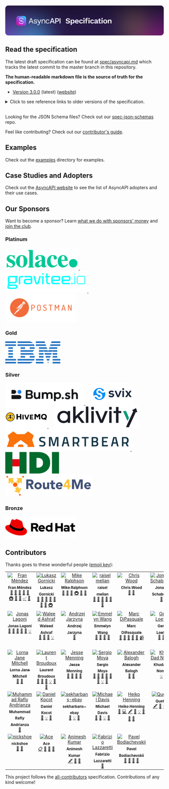[![AsyncAPI Logo](./assets/logo.png)](https://www.asyncapi.com)

## Read the specification

The latest draft specification can be found at [spec/asyncapi.md](./spec/asyncapi.md) which tracks the latest commit to the master branch in this repository.

**The human-readable markdown file is the source of truth for the specification.**

- [Version 3.0.0](https://github.com/asyncapi/spec/blob/v3.0.0/spec/asyncapi.md) (latest) ([website](https://www.asyncapi.com/docs/reference/specification/latest))
<details>
  <summary>Click to see reference links to older versions of the specification.</summary>

- [Version 2.6.0](https://github.com/asyncapi/spec/blob/v2.6.0/spec/asyncapi.md)
- [Version 2.5.0](https://github.com/asyncapi/spec/blob/v2.5.0/spec/asyncapi.md)
- [Version 2.4.0](https://github.com/asyncapi/spec/blob/v2.4.0/spec/asyncapi.md)
- [Version 2.3.0](https://github.com/asyncapi/spec/blob/v2.3.0/spec/asyncapi.md)
- [Version 2.2.0](https://github.com/asyncapi/spec/blob/v2.2.0/spec/asyncapi.md)
- [Version 2.1.0](https://github.com/asyncapi/spec/blob/v2.1.0/spec/asyncapi.md)
- [Version 2.0.0](https://github.com/asyncapi/spec/blob/2.0.0/versions/2.0.0/asyncapi.md)
- [Version 1.2.0](https://github.com/asyncapi/spec/blob/1.2.0/README.md) (deprecated)
- [Version 1.1.0](https://github.com/asyncapi/spec/blob/1.1.0/README.md) (deprecated)
- [Version 1.0.0](https://github.com/asyncapi/spec/blob/1.0.0/README.md) (deprecated)
</details>

</br>

Looking for the JSON Schema files? Check out our [spec-json-schemas](https://github.com/asyncapi/spec-json-schemas) repo.

Feel like contributing? Check out our [contributor's guide](./CONTRIBUTING.md).

## Examples

Check out the [examples](https://github.com/asyncapi/asyncapi/blob/master/examples) directory for examples.

## Case Studies and Adopters

Check out the [AsyncAPI website](https://www.asyncapi.com/casestudies) to see the list of AsyncAPI adopters and their use cases.

## Our Sponsors

Want to become a sponsor? Learn [what we do with sponsors' money](https://www.asyncapi.com/finance) and [join the club](https://opencollective.com/asyncapi).

### Platinum

<a href="https://solace.com/?utm_source=github&utm_medium=onlinereferral&utm_campaign=asyncapi_sponsorship" target="_blank">
  <img src="./assets/solace.png" alt="Solace: powering event-driven architectures, integrations and AI" height="70">
</a>
&nbsp;&nbsp;&nbsp;&nbsp;
<a href="https://www.gravitee.io" target="_blank">
  <img src="./assets/Gravitee.png" alt="Gravitee" height="70">
</a>
&nbsp;&nbsp;&nbsp;&nbsp;
<a href="https://postman.com" target="_blank">
  <img src="./assets/postman.png" alt="Postman" height="90">
</a>

### Gold
  
<a href="https://ibm.com" target="_blank">
  <img src="./assets/ibm.png" alt="IBM" height="70">
</a>

### Silver

<a href="https://bump.sh/asyncapi?utm_source=asyncapi&utm_medium=github_readme&utm_campaign=sponsor" target="_blank">
  <img src="./assets/bump-sh-white-bg.png" alt="Bump.sh" height="70">
</a>
&nbsp;&nbsp;&nbsp;&nbsp;
<a href="https://www.svix.com/" target="_blank">
  <img src="./assets/svix.png" alt="Svix" height="70">
</a>

<br/>

<a href="https://www.hivemq.com/" target="_blank">
  <img src="./assets/hivemq-white-bg.png" alt="HiveMQ" height="70">
</a>
&nbsp;&nbsp;&nbsp;&nbsp;
<a href="https://www.aklivity.io/" target="_blank">
  <img src="./assets/aklivity.png" alt="Aklivity" height="70">
</a>

<br/>

<a href="https://smartbear.com" target="_blank">
  <img src="./assets/smartbear.png" alt="SmartBear" height="70">
</a>
&nbsp;&nbsp;&nbsp;&nbsp;
<a href="https://www.hdi.global" target="_blank">
  <img src="./assets/hdi.png" alt="HDI" height="70">
</a>

<br/>

<a href="https://route4me.com" target="_blank">
  <img src="./assets/route4me.png" alt="Best Route Planning and Route Optimization Software" height="70">
</a>

### Bronze

<a href="https://redhat.com" target="_blank">
  <img src="./assets/redhat.png" alt="RedHat" height="70">
</a>

## Contributors

Thanks goes to these wonderful people ([emoji key](https://allcontributors.org/docs/en/emoji-key)):

<!-- ALL-CONTRIBUTORS-LIST:START - Do not remove or modify this section -->
<!-- prettier-ignore-start -->
<!-- markdownlint-disable -->
<table>
  <tbody>
    <tr>
      <td align="center" valign="top" width="11.11%"><a href="http://www.fmvilas.com"><img src="https://avatars3.githubusercontent.com/u/242119?v=4?s=100" width="100px;" alt="Fran Méndez"/><br /><sub><b>Fran Méndez</b></sub></a><br /><a href="#question-fmvilas" title="Answering Questions">💬</a> <a href="https://github.com/asyncapi/spec/issues?q=author%3Afmvilas" title="Bug reports">🐛</a> <a href="#blog-fmvilas" title="Blogposts">📝</a> <a href="https://github.com/asyncapi/spec/commits?author=fmvilas" title="Documentation">📖</a> <a href="#ideas-fmvilas" title="Ideas, Planning, & Feedback">🤔</a> <a href="#infra-fmvilas" title="Infrastructure (Hosting, Build-Tools, etc)">🚇</a> <a href="#maintenance-fmvilas" title="Maintenance">🚧</a> <a href="https://github.com/asyncapi/spec/pulls?q=is%3Apr+reviewed-by%3Afmvilas" title="Reviewed Pull Requests">👀</a> <a href="#tutorial-fmvilas" title="Tutorials">✅</a> <a href="#talk-fmvilas" title="Talks">📢</a></td>
      <td align="center" valign="top" width="11.11%"><a href="http://resume.github.io/?derberg"><img src="https://avatars1.githubusercontent.com/u/6995927?v=4?s=100" width="100px;" alt="Lukasz Gornicki"/><br /><sub><b>Lukasz Gornicki</b></sub></a><br /><a href="https://github.com/asyncapi/spec/commits?author=derberg" title="Documentation">📖</a> <a href="#ideas-derberg" title="Ideas, Planning, & Feedback">🤔</a> <a href="https://github.com/asyncapi/spec/pulls?q=is%3Apr+reviewed-by%3Aderberg" title="Reviewed Pull Requests">👀</a> <a href="#question-derberg" title="Answering Questions">💬</a> <a href="#blog-derberg" title="Blogposts">📝</a> <a href="#talk-derberg" title="Talks">📢</a> <a href="#maintenance-derberg" title="Maintenance">🚧</a> <a href="#infra-derberg" title="Infrastructure (Hosting, Build-Tools, etc)">🚇</a></td>
      <td align="center" valign="top" width="11.11%"><a href="http://mermade.github.io"><img src="https://avatars0.githubusercontent.com/u/21603?v=4?s=100" width="100px;" alt="Mike Ralphson"/><br /><sub><b>Mike Ralphson</b></sub></a><br /><a href="#question-MikeRalphson" title="Answering Questions">💬</a> <a href="https://github.com/asyncapi/spec/commits?author=MikeRalphson" title="Documentation">📖</a> <a href="#ideas-MikeRalphson" title="Ideas, Planning, & Feedback">🤔</a> <a href="#infra-MikeRalphson" title="Infrastructure (Hosting, Build-Tools, etc)">🚇</a> <a href="https://github.com/asyncapi/spec/pulls?q=is%3Apr+reviewed-by%3AMikeRalphson" title="Reviewed Pull Requests">👀</a> <a href="#maintenance-MikeRalphson" title="Maintenance">🚧</a></td>
      <td align="center" valign="top" width="11.11%"><a href="https://github.com/rmelian"><img src="https://avatars3.githubusercontent.com/u/4565267?v=4?s=100" width="100px;" alt="raisel melian"/><br /><sub><b>raisel melian</b></sub></a><br /><a href="#question-rmelian" title="Answering Questions">💬</a> <a href="https://github.com/asyncapi/spec/issues?q=author%3Armelian" title="Bug reports">🐛</a> <a href="https://github.com/asyncapi/spec/commits?author=rmelian" title="Documentation">📖</a> <a href="#ideas-rmelian" title="Ideas, Planning, & Feedback">🤔</a> <a href="#maintenance-rmelian" title="Maintenance">🚧</a> <a href="https://github.com/asyncapi/spec/pulls?q=is%3Apr+reviewed-by%3Armelian" title="Reviewed Pull Requests">👀</a></td>
      <td align="center" valign="top" width="11.11%"><a href="https://github.com/SensibleWood"><img src="https://avatars2.githubusercontent.com/u/2420069?v=4?s=100" width="100px;" alt="Chris Wood"/><br /><sub><b>Chris Wood</b></sub></a><br /><a href="#ideas-SensibleWood" title="Ideas, Planning, & Feedback">🤔</a> <a href="https://github.com/asyncapi/spec/commits?author=SensibleWood" title="Documentation">📖</a></td>
      <td align="center" valign="top" width="11.11%"><a href="https://github.com/jschabowsky"><img src="https://avatars1.githubusercontent.com/u/26606293?v=4?s=100" width="100px;" alt="Jonathan Schabowsky"/><br /><sub><b>Jonathan Schabowsky</b></sub></a><br /><a href="https://github.com/asyncapi/spec/commits?author=jschabowsky" title="Documentation">📖</a> <a href="#ideas-jschabowsky" title="Ideas, Planning, & Feedback">🤔</a></td>
      <td align="center" valign="top" width="11.11%"><a href="https://github.com/vromero"><img src="https://avatars1.githubusercontent.com/u/1119553?v=4?s=100" width="100px;" alt="Victor Romero"/><br /><sub><b>Victor Romero</b></sub></a><br /><a href="#ideas-vromero" title="Ideas, Planning, & Feedback">🤔</a> <a href="https://github.com/asyncapi/spec/pulls?q=is%3Apr+reviewed-by%3Avromero" title="Reviewed Pull Requests">👀</a></td>
      <td align="center" valign="top" width="11.11%"><a href="http://antoniogarrote.wordpress.com"><img src="https://avatars1.githubusercontent.com/u/8277?v=4?s=100" width="100px;" alt="Antonio Garrote"/><br /><sub><b>Antonio Garrote</b></sub></a><br /><a href="#ideas-antoniogarrote" title="Ideas, Planning, & Feedback">🤔</a> <a href="https://github.com/asyncapi/spec/pulls?q=is%3Apr+reviewed-by%3Aantoniogarrote" title="Reviewed Pull Requests">👀</a> <a href="https://github.com/asyncapi/spec/commits?author=antoniogarrote" title="Documentation">📖</a></td>
      <td align="center" valign="top" width="11.11%"><a href="https://ramses.tech"><img src="https://avatars0.githubusercontent.com/u/9660342?v=4?s=100" width="100px;" alt="Jonathan Stoikovitch"/><br /><sub><b>Jonathan Stoikovitch</b></sub></a><br /><a href="#example-jstoiko" title="Examples">💡</a> <a href="#ideas-jstoiko" title="Ideas, Planning, & Feedback">🤔</a> <a href="https://github.com/asyncapi/spec/pulls?q=is%3Apr+reviewed-by%3Ajstoiko" title="Reviewed Pull Requests">👀</a></td>
    </tr>
    <tr>
      <td align="center" valign="top" width="11.11%"><a href="https://github.com/jonaslagoni"><img src="https://avatars1.githubusercontent.com/u/13396189?v=4?s=100" width="100px;" alt="Jonas Lagoni"/><br /><sub><b>Jonas Lagoni</b></sub></a><br /><a href="https://github.com/asyncapi/spec/issues?q=author%3Ajonaslagoni" title="Bug reports">🐛</a> <a href="https://github.com/asyncapi/spec/commits?author=jonaslagoni" title="Documentation">📖</a> <a href="#ideas-jonaslagoni" title="Ideas, Planning, & Feedback">🤔</a> <a href="#question-jonaslagoni" title="Answering Questions">💬</a> <a href="https://github.com/asyncapi/spec/pulls?q=is%3Apr+reviewed-by%3Ajonaslagoni" title="Reviewed Pull Requests">👀</a> <a href="#example-jonaslagoni" title="Examples">💡</a></td>
      <td align="center" valign="top" width="11.11%"><a href="https://waleedashraf.me/"><img src="https://avatars0.githubusercontent.com/u/8335457?v=4?s=100" width="100px;" alt="Waleed Ashraf"/><br /><sub><b>Waleed Ashraf</b></sub></a><br /><a href="#talk-WaleedAshraf" title="Talks">📢</a> <a href="#ideas-WaleedAshraf" title="Ideas, Planning, & Feedback">🤔</a> <a href="https://github.com/asyncapi/spec/commits?author=WaleedAshraf" title="Documentation">📖</a> <a href="#example-WaleedAshraf" title="Examples">💡</a></td>
      <td align="center" valign="top" width="11.11%"><a href="https://github.com/jerzyn"><img src="https://avatars0.githubusercontent.com/u/1447151?v=4?s=100" width="100px;" alt="Andrzej Jarzyna"/><br /><sub><b>Andrzej Jarzyna</b></sub></a><br /><a href="#talk-jerzyn" title="Talks">📢</a></td>
      <td align="center" valign="top" width="11.11%"><a href="https://linkedin.com/in/emmelyn"><img src="https://avatars1.githubusercontent.com/u/4294106?v=4?s=100" width="100px;" alt="Emmelyn Wang"/><br /><sub><b>Emmelyn Wang</b></sub></a><br /><a href="#blog-lifewingmate" title="Blogposts">📝</a> <a href="#ideas-lifewingmate" title="Ideas, Planning, & Feedback">🤔</a> <a href="https://github.com/asyncapi/spec/commits?author=lifewingmate" title="Documentation">📖</a> <a href="#talk-lifewingmate" title="Talks">📢</a></td>
      <td align="center" valign="top" width="11.11%"><a href="https://marcd.dev"><img src="https://avatars0.githubusercontent.com/u/1815312?v=4?s=100" width="100px;" alt="Marc DiPasquale"/><br /><sub><b>Marc DiPasquale</b></sub></a><br /><a href="#blog-Mrc0113" title="Blogposts">📝</a> <a href="#talk-Mrc0113" title="Talks">📢</a> <a href="https://github.com/asyncapi/spec/pulls?q=is%3Apr+reviewed-by%3AMrc0113" title="Reviewed Pull Requests">👀</a> <a href="https://github.com/asyncapi/spec/issues?q=author%3AMrc0113" title="Bug reports">🐛</a> <a href="#ideas-Mrc0113" title="Ideas, Planning, & Feedback">🤔</a> <a href="#video-Mrc0113" title="Videos">📹</a></td>
      <td align="center" valign="top" width="11.11%"><a href="http://www.gerald-loeffler.net/"><img src="https://avatars.githubusercontent.com/u/1985716?v=4?s=100" width="100px;" alt="Gerald Loeffler"/><br /><sub><b>Gerald Loeffler</b></sub></a><br /><a href="https://github.com/asyncapi/spec/commits?author=GeraldLoeffler" title="Documentation">📖</a> <a href="https://github.com/asyncapi/spec/issues?q=author%3AGeraldLoeffler" title="Bug reports">🐛</a> <a href="#ideas-GeraldLoeffler" title="Ideas, Planning, & Feedback">🤔</a></td>
      <td align="center" valign="top" width="11.11%"><a href="http://dalelane.co.uk/"><img src="https://avatars.githubusercontent.com/u/1444788?v=4?s=100" width="100px;" alt="Dale Lane"/><br /><sub><b>Dale Lane</b></sub></a><br /><a href="#blog-dalelane" title="Blogposts">📝</a> <a href="#ideas-dalelane" title="Ideas, Planning, & Feedback">🤔</a> <a href="#video-dalelane" title="Videos">📹</a> <a href="#talk-dalelane" title="Talks">📢</a> <a href="#tutorial-dalelane" title="Tutorials">✅</a> <a href="https://github.com/asyncapi/spec/commits?author=dalelane" title="Documentation">📖</a></td>
      <td align="center" valign="top" width="11.11%"><a href="https://github.com/magicmatatjahu"><img src="https://avatars.githubusercontent.com/u/20404945?v=4?s=100" width="100px;" alt="Maciej Urbańczyk"/><br /><sub><b>Maciej Urbańczyk</b></sub></a><br /><a href="https://github.com/asyncapi/spec/pulls?q=is%3Apr+reviewed-by%3Amagicmatatjahu" title="Reviewed Pull Requests">👀</a> <a href="#ideas-magicmatatjahu" title="Ideas, Planning, & Feedback">🤔</a> <a href="#question-magicmatatjahu" title="Answering Questions">💬</a> <a href="https://github.com/asyncapi/spec/issues?q=author%3Amagicmatatjahu" title="Bug reports">🐛</a> <a href="https://github.com/asyncapi/spec/commits?author=magicmatatjahu" title="Documentation">📖</a> <a href="#example-magicmatatjahu" title="Examples">💡</a> <a href="#maintenance-magicmatatjahu" title="Maintenance">🚧</a></td>
      <td align="center" valign="top" width="11.11%"><a href="https://vladimirgorej.com/"><img src="https://avatars.githubusercontent.com/u/193286?v=4?s=100" width="100px;" alt="Vladimir Gorej"/><br /><sub><b>Vladimir Gorej</b></sub></a><br /><a href="https://github.com/asyncapi/spec/commits?author=char0n" title="Documentation">📖</a> <a href="https://github.com/asyncapi/spec/issues?q=author%3Achar0n" title="Bug reports">🐛</a> <a href="#example-char0n" title="Examples">💡</a> <a href="#ideas-char0n" title="Ideas, Planning, & Feedback">🤔</a> <a href="https://github.com/asyncapi/spec/pulls?q=is%3Apr+reviewed-by%3Achar0n" title="Reviewed Pull Requests">👀</a></td>
    </tr>
    <tr>
      <td align="center" valign="top" width="11.11%"><a href="http://www.lornajane.net/"><img src="https://avatars.githubusercontent.com/u/172607?v=4?s=100" width="100px;" alt="Lorna Jane Mitchell"/><br /><sub><b>Lorna Jane Mitchell</b></sub></a><br /><a href="#talk-lornajane" title="Talks">📢</a> <a href="#ideas-lornajane" title="Ideas, Planning, & Feedback">🤔</a></td>
      <td align="center" valign="top" width="11.11%"><a href="http://medium.com/@lbroudoux"><img src="https://avatars.githubusercontent.com/u/1538635?v=4?s=100" width="100px;" alt="Laurent Broudoux"/><br /><sub><b>Laurent Broudoux</b></sub></a><br /><a href="https://github.com/asyncapi/spec/commits?author=lbroudoux" title="Documentation">📖</a> <a href="#blog-lbroudoux" title="Blogposts">📝</a> <a href="#talk-lbroudoux" title="Talks">📢</a> <a href="#example-lbroudoux" title="Examples">💡</a> <a href="#ideas-lbroudoux" title="Ideas, Planning, & Feedback">🤔</a> <a href="https://github.com/asyncapi/spec/pulls?q=is%3Apr+reviewed-by%3Albroudoux" title="Reviewed Pull Requests">👀</a></td>
      <td align="center" valign="top" width="11.11%"><a href="https://github.com/jmenning-solace"><img src="https://avatars.githubusercontent.com/u/62108913?v=4?s=100" width="100px;" alt="Jesse Menning"/><br /><sub><b>Jesse Menning</b></sub></a><br /><a href="#blog-jmenning-solace" title="Blogposts">📝</a> <a href="#talk-jmenning-solace" title="Talks">📢</a> <a href="https://github.com/asyncapi/spec/pulls?q=is%3Apr+reviewed-by%3Ajmenning-solace" title="Reviewed Pull Requests">👀</a> <a href="#ideas-jmenning-solace" title="Ideas, Planning, & Feedback">🤔</a></td>
      <td align="center" valign="top" width="11.11%"><a href="https://github.com/smoya"><img src="https://avatars.githubusercontent.com/u/1083296?v=4?s=100" width="100px;" alt="Sergio Moya"/><br /><sub><b>Sergio Moya</b></sub></a><br /><a href="https://github.com/asyncapi/spec/pulls?q=is%3Apr+reviewed-by%3Asmoya" title="Reviewed Pull Requests">👀</a> <a href="#ideas-smoya" title="Ideas, Planning, & Feedback">🤔</a> <a href="#question-smoya" title="Answering Questions">💬</a> <a href="#blog-smoya" title="Blogposts">📝</a> <a href="https://github.com/asyncapi/spec/issues?q=author%3Asmoya" title="Bug reports">🐛</a> <a href="https://github.com/asyncapi/spec/commits?author=smoya" title="Documentation">📖</a> <a href="#example-smoya" title="Examples">💡</a> <a href="#maintenance-smoya" title="Maintenance">🚧</a></td>
      <td align="center" valign="top" width="11.11%"><a href="https://github.com/balogal"><img src="https://avatars.githubusercontent.com/u/80794567?v=4?s=100" width="100px;" alt="Alexander Balogh"/><br /><sub><b>Alexander Balogh</b></sub></a><br /><a href="https://github.com/asyncapi/spec/commits?author=balogal" title="Documentation">📖</a> <a href="https://github.com/asyncapi/spec/issues?q=author%3Abalogal" title="Bug reports">🐛</a></td>
      <td align="center" valign="top" width="11.11%"><a href="https://github.com/KhudaDad414"><img src="https://avatars.githubusercontent.com/u/32505158?v=4?s=100" width="100px;" alt="Khuda Dad Nomani"/><br /><sub><b>Khuda Dad Nomani</b></sub></a><br /><a href="#example-KhudaDad414" title="Examples">💡</a> <a href="https://github.com/asyncapi/spec/issues?q=author%3AKhudaDad414" title="Bug reports">🐛</a></td>
      <td align="center" valign="top" width="11.11%"><a href="https://github.com/aaronkorver"><img src="https://avatars.githubusercontent.com/u/8387325?v=4?s=100" width="100px;" alt="Aaron Korver"/><br /><sub><b>Aaron Korver</b></sub></a><br /><a href="https://github.com/asyncapi/spec/commits?author=aaronkorver" title="Documentation">📖</a></td>
      <td align="center" valign="top" width="11.11%"><a href="https://github.com/xunto"><img src="https://avatars.githubusercontent.com/u/5288053?v=4?s=100" width="100px;" alt="Orlov Valentine"/><br /><sub><b>Orlov Valentine</b></sub></a><br /><a href="https://github.com/asyncapi/spec/commits?author=xunto" title="Documentation">📖</a></td>
      <td align="center" valign="top" width="11.11%"><a href="https://lejenome.tik.tn"><img src="https://avatars.githubusercontent.com/u/2295241?v=4?s=100" width="100px;" alt="Moez Bouhlel"/><br /><sub><b>Moez Bouhlel</b></sub></a><br /><a href="https://github.com/asyncapi/spec/commits?author=lejenome" title="Documentation">📖</a></td>
    </tr>
    <tr>
      <td align="center" valign="top" width="11.11%"><a href="https://github.com/luphieanza"><img src="https://avatars.githubusercontent.com/u/20577131?v=4?s=100" width="100px;" alt="Muhammad Rafly Andrianza"/><br /><sub><b>Muhammad Rafly Andrianza</b></sub></a><br /><a href="https://github.com/asyncapi/spec/commits?author=luphieanza" title="Documentation">📖</a></td>
      <td align="center" valign="top" width="11.11%"><a href="https://danielkocot.github.io/"><img src="https://avatars.githubusercontent.com/u/466609?v=4?s=100" width="100px;" alt="Daniel Kocot"/><br /><sub><b>Daniel Kocot</b></sub></a><br /><a href="https://github.com/asyncapi/spec/commits?author=danielkocot" title="Documentation">📖</a> <a href="#example-danielkocot" title="Examples">💡</a> <a href="#ideas-danielkocot" title="Ideas, Planning, & Feedback">🤔</a></td>
      <td align="center" valign="top" width="11.11%"><a href="https://github.com/sekharbans-ebay"><img src="https://avatars.githubusercontent.com/u/66145510?v=4?s=100" width="100px;" alt="sekharbans-ebay"/><br /><sub><b>sekharbans-ebay</b></sub></a><br /><a href="https://github.com/asyncapi/spec/commits?author=sekharbans-ebay" title="Documentation">📖</a> <a href="#example-sekharbans-ebay" title="Examples">💡</a> <a href="#ideas-sekharbans-ebay" title="Ideas, Planning, & Feedback">🤔</a></td>
      <td align="center" valign="top" width="11.11%"><a href="http://www.damaru.com/"><img src="https://avatars.githubusercontent.com/u/3926925?v=4?s=100" width="100px;" alt="Michael Davis"/><br /><sub><b>Michael Davis</b></sub></a><br /><a href="https://github.com/asyncapi/spec/issues?q=author%3Adamaru-inc" title="Bug reports">🐛</a> <a href="https://github.com/asyncapi/spec/commits?author=damaru-inc" title="Documentation">📖</a> <a href="#example-damaru-inc" title="Examples">💡</a> <a href="#ideas-damaru-inc" title="Ideas, Planning, & Feedback">🤔</a></td>
      <td align="center" valign="top" width="11.11%"><a href="https://github.com/GreenRover"><img src="https://avatars.githubusercontent.com/u/512850?v=4?s=100" width="100px;" alt="Heiko Henning"/><br /><sub><b>Heiko Henning</b></sub></a><br /><a href="https://github.com/asyncapi/spec/issues?q=author%3AGreenRover" title="Bug reports">🐛</a> <a href="https://github.com/asyncapi/spec/commits?author=GreenRover" title="Code">💻</a> <a href="#content-GreenRover" title="Content">🖋</a> <a href="https://github.com/asyncapi/spec/commits?author=GreenRover" title="Documentation">📖</a> <a href="#example-GreenRover" title="Examples">💡</a> <a href="#ideas-GreenRover" title="Ideas, Planning, & Feedback">🤔</a> <a href="#maintenance-GreenRover" title="Maintenance">🚧</a> <a href="https://github.com/asyncapi/spec/pulls?q=is%3Apr+reviewed-by%3AGreenRover" title="Reviewed Pull Requests">👀</a></td>
      <td align="center" valign="top" width="11.11%"><a href="http://www.docsasecosystem.com"><img src="https://avatars.githubusercontent.com/u/19964402?v=4?s=100" width="100px;" alt="Quetzalli "/><br /><sub><b>Quetzalli </b></sub></a><br /><a href="#content-alequetzalli" title="Content">🖋</a> <a href="https://github.com/asyncapi/spec/commits?author=alequetzalli" title="Documentation">📖</a> <a href="#example-alequetzalli" title="Examples">💡</a> <a href="#ideas-alequetzalli" title="Ideas, Planning, & Feedback">🤔</a> <a href="https://github.com/asyncapi/spec/pulls?q=is%3Apr+reviewed-by%3Aalequetzalli" title="Reviewed Pull Requests">👀</a></td>
      <td align="center" valign="top" width="11.11%"><a href="https://github.com/akkshitgupta"><img src="https://avatars.githubusercontent.com/u/96991785?v=4?s=100" width="100px;" alt="Akshit Gupta"/><br /><sub><b>Akshit Gupta</b></sub></a><br /><a href="#content-akkshitgupta" title="Content">🖋</a> <a href="https://github.com/asyncapi/spec/commits?author=akkshitgupta" title="Documentation">📖</a></td>
      <td align="center" valign="top" width="11.11%"><a href="https://amzani.com/"><img src="https://avatars.githubusercontent.com/u/554438?v=4?s=100" width="100px;" alt="samz"/><br /><sub><b>samz</b></sub></a><br /><a href="https://github.com/asyncapi/spec/issues?q=author%3AAmzani" title="Bug reports">🐛</a> <a href="#content-Amzani" title="Content">🖋</a> <a href="https://github.com/asyncapi/spec/commits?author=Amzani" title="Documentation">📖</a> <a href="#example-Amzani" title="Examples">💡</a> <a href="#projectManagement-Amzani" title="Project Management">📆</a></td>
      <td align="center" valign="top" width="11.11%"><a href="http://rishikaushik.com"><img src="https://avatars.githubusercontent.com/u/52498617?v=4?s=100" width="100px;" alt="Rishi"/><br /><sub><b>Rishi</b></sub></a><br /><a href="#maintenance-kaushik-rishi" title="Maintenance">🚧</a> <a href="#infra-kaushik-rishi" title="Infrastructure (Hosting, Build-Tools, etc)">🚇</a></td>
    </tr>
    <tr>
      <td align="center" valign="top" width="11.11%"><a href="https://github.com/nickshoe"><img src="https://avatars.githubusercontent.com/u/32668766?v=4?s=100" width="100px;" alt="nickshoe"/><br /><sub><b>nickshoe</b></sub></a><br /><a href="https://github.com/asyncapi/spec/issues?q=author%3Anickshoe" title="Bug reports">🐛</a> <a href="https://github.com/asyncapi/spec/commits?author=nickshoe" title="Documentation">📖</a></td>
      <td align="center" valign="top" width="11.11%"><a href="https://github.com/AceTheCreator"><img src="https://avatars.githubusercontent.com/u/40604284?v=4?s=100" width="100px;" alt="Ace "/><br /><sub><b>Ace </b></sub></a><br /><a href="#eventOrganizing-AceTheCreator" title="Event Organizing">📋</a> <a href="#ideas-AceTheCreator" title="Ideas, Planning, & Feedback">🤔</a> <a href="#maintenance-AceTheCreator" title="Maintenance">🚧</a> <a href="#talk-AceTheCreator" title="Talks">📢</a></td>
      <td align="center" valign="top" width="11.11%"><a href="https://github.com/AnimeshKumar923"><img src="https://avatars.githubusercontent.com/u/99868037?v=4?s=100" width="100px;" alt="Animesh Kumar"/><br /><sub><b>Animesh Kumar</b></sub></a><br /><a href="#content-AnimeshKumar923" title="Content">🖋</a> <a href="https://github.com/asyncapi/spec/commits?author=AnimeshKumar923" title="Documentation">📖</a> <a href="#maintenance-AnimeshKumar923" title="Maintenance">🚧</a></td>
      <td align="center" valign="top" width="11.11%"><a href="https://lazzaretti.me/"><img src="https://avatars.githubusercontent.com/u/7142819?v=4?s=100" width="100px;" alt="Fabrizio Lazzaretti"/><br /><sub><b>Fabrizio Lazzaretti</b></sub></a><br /><a href="https://github.com/asyncapi/spec/commits?author=Lazzaretti" title="Documentation">📖</a></td>
      <td align="center" valign="top" width="11.11%"><a href="https://www.linkedin.com/in/pavel-bo/"><img src="https://avatars.githubusercontent.com/u/3388414?v=4?s=100" width="100px;" alt="Pavel Bodiachevskii"/><br /><sub><b>Pavel Bodiachevskii</b></sub></a><br /><a href="https://github.com/asyncapi/spec/commits?author=Pakisan" title="Documentation">📖</a> <a href="https://github.com/asyncapi/spec/issues?q=author%3APakisan" title="Bug reports">🐛</a> <a href="#ideas-Pakisan" title="Ideas, Planning, & Feedback">🤔</a> <a href="#question-Pakisan" title="Answering Questions">💬</a></td>
    </tr>
  </tbody>
</table>

<!-- markdownlint-restore -->
<!-- prettier-ignore-end -->

<!-- ALL-CONTRIBUTORS-LIST:END -->

This project follows the [all-contributors](https://github.com/all-contributors/all-contributors) specification. Contributions of any kind welcome!
